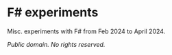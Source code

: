 # F# experiments

Misc. experiments with F# from Feb 2024 to April 2024.

_Public domain.  No rights reserved._
